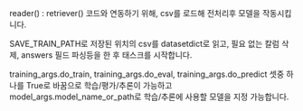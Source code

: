 reader() : retriever() 코드와 연동하기 위해, csv를 로드해 전처리후 모델을 작동시킵니다.

SAVE_TRAIN_PATH로 저장된 위치의 csv를 datasetdict로 읽고, 필요 없는 칼럼 삭제, answers 필드 파싱등을 한 후 태스크를 시작합니다.

training_args.do_train, training_args.do_eval, training_args.do_predict 셋중 하나를 True로 바꿈으로 학습/평가/추론이 가능하고 model_args.model_name_or_path로 학습/추론에 사용할 모델을 지정 가능합니다.
